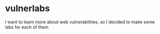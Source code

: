 # vulnerlabs
I want to learn more about web vulnerabilities, so I decided to make some labs for each of them
